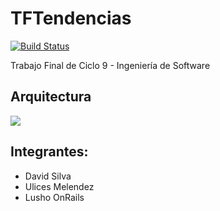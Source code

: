 # TFTendencias
[![Build Status](https://travis-ci.org/graphql-go/graphql.svg)](https://travis-ci.org/graphql-go/graphql)

Trabajo Final de Ciclo 9 - Ingeniería de Software

## Arquitectura
![](https://lh5.googleusercontent.com/9qD5of3eOXK4QaVXwABZsu2kFmm1iwk9DfLgK-H-l-3bK8SY1j5Ad0Y6yScE54lERHvRfaGhIRJM_4M=w1284-h789-rw)

## Integrantes:
- David Silva
- Ulices Melendez
- Lusho OnRails
